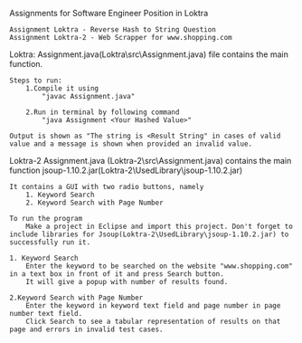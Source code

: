Assignments for Software Engineer Position in Loktra

	Assignment Loktra - Reverse Hash to String Question
	Assignment Loktra-2 - Web Scrapper for www.shopping.com



Loktra:
	Assignment.java(Loktra\src\Assignment.java) file contains the main function.

	Steps to run:
		1.Compile it using
			"javac Assignment.java"

		2.Run in terminal by following command
			"java Assignment <Your Hashed Value>"

	Output is shown as "The string is <Result String" in cases of valid value and a message is shown when provided an invalid value.






Loktra-2
	Assignment.java (Loktra-2\src\Assignment.java) contains the main function
	jsoup-1.10.2.jar(Loktra-2\UsedLibrary\jsoup-1.10.2.jar)
	
	
	It contains a GUI with two radio buttons, namely
		1. Keyword Search
		2. Keyword Search with Page Number

	To run the program
		Make a project in Eclipse and import this project. Don't forget to include libraries for Jsoup(Loktra-2\UsedLibrary\jsoup-1.10.2.jar) to successfully run it.

	1. Keyword Search
		Enter the keyword to be searched on the website "www.shopping.com" in a text box in front of it and press Search button.
		It will give a popup with number of results found.

	2.Keyword Search with Page Number
		Enter the keyword in keyword text field and page number in page number text field.
		Click Search to see a tabular representation of results on that page and errors in invalid test cases.


